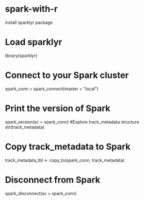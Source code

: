# spark-with-r
install sparklyr package 
# Load sparklyr
library(sparklyr)
# Connect to your Spark cluster
spark_conn = spark_connect(master = "local")
# Print the version of Spark
spark_version(sc = spark_conn)
#Explore track_metadata structure
str(track_metadata)
# Copy track_metadata to Spark
track_metadata_tbl <- copy_to(spark_conn, track_metadata)


# Disconnect from Spark
spark_disconnect(sc = spark_conn)
